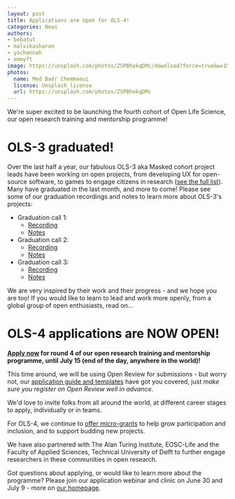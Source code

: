 ```yaml
---
layout: post
title: Applications are open for OLS-4!
categories: News
authors:
- bebatut
- malvikasharan
- yochannah
- emmyft
image: https://unsplash.com/photos/ZSPBhokqDMc/download?force=true&w=1920
photos:
  name: Med Badr Chemmaoui
  license: Unsplash license
  url: https://unsplash.com/photos/ZSPBhokqDMc
---
```


We're super excited to be launching the fourth cohort of Open Life Science, our open research training and mentorship programme!

# OLS-3 graduated!
Over the last half a year, our fabulous OLS-3 aka Masked cohort project leads have been working on open projects, from developing UX for open-source software, to games to engage citizens in research ([see the full list](https://openlifesci.org/posts/2021/02/04/ols3-announcement/)). Many have graduated in the last month, and more to come! Please see some of our graduation recordings and notes to learn more about OLS-3's projects:

- Graduation call 1:
  - [Recording](https://www.youtube.com/watch?v=pU-HosUM5-8)
  - [Notes](https://pad.sfconservancy.org/p/ols-graduations-1)
- Graduation call 2:
  - [Recording](https://www.youtube.com/watch?v=kNQz0ap71yg)
  - [Notes](https://pad.sfconservancy.org/p/ols-graduations-2)
- Graduation call 3:
  - [Recording](https://www.youtube.com/watch?v=2tezbbfJGu8)
  - [Notes](https://pad.sfconservancy.org/p/ols-graduations-3)

We are very inspired by their work and their progress - and we hope you are too! If you would like to learn to lead and work more openly, from a global group of open enthusiasts, read on...

# OLS-4 applications are NOW OPEN!
**[Apply now](https://openreview.net/group?id=openlifesci.org/Open_Life_Science/2021/Cohort_4) for round 4 of our open research training and mentorship programme, until July 15 (end of the day, anywhere in the world)!**

This time around, we will be using Open Review for submissions - but worry not, our [application guide and templates](https://github.com/open-life-science/application-forms) have got you covered, just *make sure you register on Open Review well in advance*.

We'd love to invite folks from all around the world, at different career stages to apply, individually or in teams.

For OLS-4, we continue to [offer micro-grants](https://openlifesci.org/posts/2020/11/23/micro-grants-in-2021-ols-3-ols-4/) to help grow participation and inclusion, and to support budding new projects.

We have also partnered with The Alan Turing Institute, EOSC-Life and the Faculty of Applied Sciences, Technical University of Delft to further engage researchers in these communities in open research.

Got questions about applying, or would like to learn more about the programme? Please join our application webinar and clinic on June 30 and July 9 - more on [our homepage](https://openlifesci.org).
